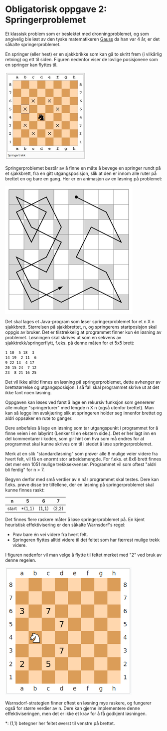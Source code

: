 # Obligatorisk oppgave 2: Springerproblemet

Et klassisk problem som er beslektet med dronningproblemet, og som angivelig ble løst av den tyske matematikeren [Gauss](http://en.wikipedia.org/wiki/Carl_Friedrich_Gauss) da han var 4 år, er det såkalte springerproblemet.

En springer (eller hest) er en sjakkbrikke som kan gå to skritt frem (i vilkårlig retning) og ett til siden. Figuren nedenfor viser de lovlige posisjonene som en springer kan flyttes til.

![img.png](img.png)

Springerproblemet består av å finne en måte å bevege en springer rundt på et sjakkbrett, fra en gitt utgangsposisjon, slik at den er innom alle ruter på brettet en og bare en gang. Her er en animasjon av en løsning på problemet:

![img_1.png](img_1.png)

Det skal lages et Java-program som løser springerproblemet for et n X n sjakkbrett. Størrelsen på sjakkbrettet, n, og springerens startposisjon skal oppgis av bruker. Det er tilstrekkelig at programmet finner kun én løsning av problemet. Løsningen skal skrives ut som en sekvens av sjakktrekk/springerflytt, f.eks. på denne måten for et 5x5 brett:

    1 10  5 18  3
    14 19  2 11  6
    9 22 13  4 17
    20 15 24  7 12
    23  8 21 16 25

Det vil ikke alltid finnes en løsning på springerproblemet, dette avhenger av brettstørrelse og utgangsposisjon. I så fall skal programmet skrive ut at det ikke fant noen løsning.

Oppgaven kan løses ved først å lage en rekursiv funksjon som genererer alle mulige "springerturer" med lengde n X n (også utenfor brettet). Man kan så legge inn avskjæring slik at springeren holder seg innenfor brettet og aldri oppsøker en rute to ganger.

Dere anbefales å lage en løsning som tar utgangspunkt i programmet for å finne veien i en labyrint (Lenker til en ekstern side.). Det er her lagt inn en del kommentarer i koden, som gir hint om hva som må endres for at programmet skal kunne skrives om til i stedet å løse springerproblemet.

Merk at en slik "standardløsning" som prøver alle 8 mulige veier videre fra hvert felt, vil få en enormt stor arbeidsmengde. For f.eks. et 8x8 brett finnes det mer enn 1051 mulige trekksekvenser. Programmet vil som oftest "aldri bli ferdig" for n > 7.

Begynn derfor med små verdier av n når programmet skal testes. Dere kan f.eks. prøve disse tre tilfellene, der en løsning på springerproblemet skal kunne finnes raskt:

n     | 5      | 6     | 7
------|--------|-------| ---
start | *(1,1) | (1,1) | (2,2) 


Det finnes flere raskere måter å løse springerproblemet på. En kjent heuristisk effektivisering er den såkalte Warnsdorf's regel:

- Prøv bare én vei videre fra hvert felt. 
- Springeren flyttes alltid videre til det feltet som har færrest mulige trekk videre. 

I figuren nedenfor vil man velge å flytte til feltet merket med "2" ved bruk av denne regelen.

![img_2.png](img_2.png)

Warnsdorf-strategien finner oftest en løsning mye raskere, og fungerer også for større verdier av n. Dere kan gjerne implementere denne effektiviseringen, men det er ikke et krav for å få godkjent løsningen.

*: (1,1) betegner her feltet øverst til venstre på brettet. 